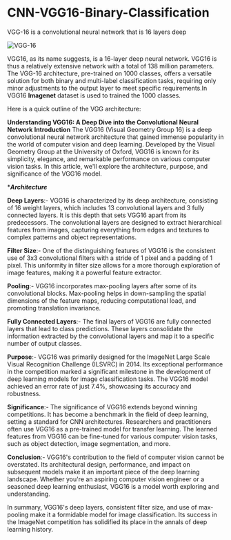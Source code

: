 # CNN-VGG16-Binary-Classification
VGG-16 is a convolutional neural network that is 16 layers deep


![VGG-16](https://github.com/PrashantC-9895/CNN-VGG16-Binary-Classification/assets/143035523/579e8141-6eef-4835-8c86-15483fcec6e6)


VGG16, as its name suggests, is a 16-layer deep neural network. VGG16 is thus a relatively extensive network with a total of 138 million parameters.
The VGG-16 architecture, pre-trained on 1000 classes, offers a versatile solution for both binary and multi-label classification tasks, requiring only minor adjustments to the output layer to meet specific requirements.In VGG16 **Imagenet** dataset is used to trained the 1000 classes.

Here is a quick outline of the VGG architecture:

**Understanding VGG16: A Deep Dive into the Convolutional Neural Network**
**Introduction**
The VGG16 (Visual Geometry Group 16) is a deep convolutional neural network architecture that gained immense popularity in the world of computer vision and deep learning. Developed by the Visual Geometry Group at the University of Oxford, VGG16 is known for its simplicity, elegance, and remarkable performance on various computer vision tasks. In this article, we'll explore the architecture, purpose, and significance of the VGG16 model.

****Architecture***

**Deep Layers**:- 
VGG16 is characterized by its deep architecture, consisting of 16 weight layers, which includes 13 convolutional layers and 3 fully connected layers. It is this depth that sets VGG16 apart from its predecessors. The convolutional layers are designed to extract hierarchical features from images, capturing everything from edges and textures to complex patterns and object representations.

**Filter Size**:- 
One of the distinguishing features of VGG16 is the consistent use of 3x3 convolutional filters with a stride of 1 pixel and a padding of 1 pixel. This uniformity in filter size allows for a more thorough exploration of image features, making it a powerful feature extractor.

**Pooling**:- 
VGG16 incorporates max-pooling layers after some of its convolutional blocks. Max-pooling helps in down-sampling the spatial dimensions of the feature maps, reducing computational load, and promoting translation invariance.

**Fully Connected Layers**:- 
The final layers of VGG16 are fully connected layers that lead to class predictions. These layers consolidate the information extracted by the convolutional layers and map it to a specific number of output classes.

**Purpose**:- 
VGG16 was primarily designed for the ImageNet Large Scale Visual Recognition Challenge (ILSVRC) in 2014. Its exceptional performance in the competition marked a significant milestone in the development of deep learning models for image classification tasks. The VGG16 model achieved an error rate of just 7.4%, showcasing its accuracy and robustness.

**Significance**:- 
The significance of VGG16 extends beyond winning competitions. It has become a benchmark in the field of deep learning, setting a standard for CNN architectures. Researchers and practitioners often use VGG16 as a pre-trained model for transfer learning. The learned features from VGG16 can be fine-tuned for various computer vision tasks, such as object detection, image segmentation, and more.

**Conclusion**:- 
VGG16's contribution to the field of computer vision cannot be overstated. Its architectural design, performance, and impact on subsequent models make it an important piece of the deep learning landscape. Whether you're an aspiring computer vision engineer or a seasoned deep learning enthusiast, VGG16 is a model worth exploring and understanding.

In summary, VGG16's deep layers, consistent filter size, and use of max-pooling make it a formidable model for image classification. Its success in the ImageNet competition has solidified its place in the annals of deep learning history.

